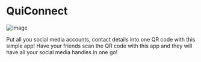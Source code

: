 # QuiConnect

![image](https://drive.google.com/file/d/16UfqyFI0jzPGkVWWqJlpb7G02yQW6mKp)

Put all you social media accounts, contact details into one QR code with this simple app!
Have your friends scan the QR code with this app and they will have all your social media handles in one go!

